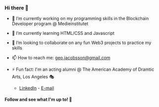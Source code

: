 ### Hi there 👋

<!--
**G-jacobsson/G-jacobsson** is a ✨ _special_ ✨ repository because its `README.md` (this file) appears on your GitHub profile.

Here are some ideas to get you started: -->

- 🔭 I’m currently working on my programming skills in the Blockchain Developer program @ Medieinstitutet
- 🌱 I’m currently learning HTML/CSS and Javascript
- 👯 I’m looking to collaborate on any fun Web3 projects to practice my skills
- 📫 How to reach me: geo.jacobsson@gmail.com
- ⚡ Fun fact: I'm an acting alumni @ The American Academy of Dramtic Arts, Los Angeles 🎭

  - [LinkedIn](https://www.linkedin.com/in/gert-ove-eng-jacobsson-92690b1b4/) - [E-mail](mailto:geo.jacobssonm@gmail.com)

#### Follow and see what I'm up to! 🦆
